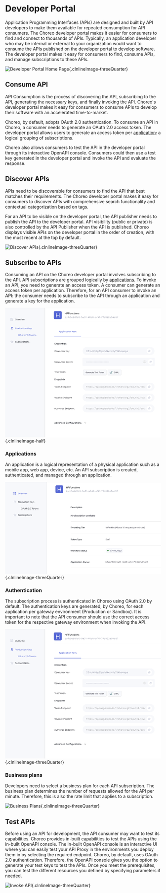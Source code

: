 # Developer Portal

Application Programming Interfaces (APIs) are designed and built by API developers to make them available for repeated consumption for API consumers. The Choreo developer portal makes it easier for consumers to find and connect to thousands of APIs. Typically, an application developer who may be internal or external to your organization would want to consume the APIs published on the developer portal to develop software. The developer portal makes it easy for consumers to find, consume APIs, and manage subscriptions to these APIs. 

![Developer Portal Home Page](../assets/img/api-management/developer-portal-home-page.png){.cInlineImage-threeQuarter}

## Consume API

API Consumption is the process of discovering the API, subscribing to the API, generating the necessary keys, and finally invoking the API. Choreo's developer portal makes it easy for consumers to consume APIs to develop their software with an accelerated time-to-market.

Choreo, by default, adopts OAuth 2.0 authentication. To consume an API in Choreo, a consumer needs to generate an OAuth 2.0 access token. The developer portal allows users to generate an access token per [application](#applications): a logical grouping of subscriptions. 

Choreo also allows consumers to test the API in the developer portal through its interactive OpenAPI console. Consumers could then use a test key generated in the developer portal and invoke the API and evaluate the response. 

## Discover APIs

APIs need to be discoverable for consumers to find the API that best matches their requirements. The Choreo developer portal makes it easy for consumers to discover APIs with comprehensive search functionality and contextual categorization based on tags. 

For an API to be visible on the developer portal, the API publisher needs to publish the API to the developer portal. API visibility (public or private) is also controlled by the API Publisher when the API is published. Choreo displays visible APIs on the developer portal in the order of creation, with the most recent at the top by default. 

![Discover APIs](../assets/img/api-management/api-discovery.png){.cInlineImage-threeQuarter}

## Subscribe to APIs

Consuming an API on the Choreo developer portal involves subscribing to the API. API subscriptions are grouped logically by [applications](#applications). To invoke an API, you need to generate an access token. A consumer can generate an access token per application. Therefore, for an API consumer to invoke an API: the consumer needs to subscribe to the API through an application and generate a key for the application. 

![Discover APIs](../assets/img/api-management/subscription.png){.cInlineImage-half}

### Applications
An application is a logical representation of a physical application such as a mobile app, web app, device, etc. An API subscription is created, authenticated, and managed through an application.

![Applications](../assets/img/api-management/applications.png){.cInlineImage-threeQuarter}

### Authentication
The subscription process is authenticated in Choreo using OAuth 2.0 by default. The authentication keys are generated, by Choreo, for each application per gateway environment (Production or Sandbox). It is important to note that the API consumer should use the correct access token for the respective gateway environment when invoking the API.

![Authentication](../assets/img/api-management/subscription.png){.cInlineImage-threeQuarter}

### Business plans
Developers need to select a business plan for each API subscription. The business plan determines the number of requests allowed for the API per minute. Therefore, this is also the rate limit that applies to a subscription.

![Business Plans](../assets/img/api-management/business-plans.png){.cInlineImage-threeQuarter}

## Test APIs
Before using an API for development, the API consumer may want to test its capabilities. Choreo provides in-built capabilities to test the APIs using the in-built OpenAPI console. The in-built OpenAPI console is an interactive UI where you can easily test your API Proxy in the environments you deploy them in by selecting the required endpoint. Choreo, by default, uses OAuth 2.0 authentication. Therefore, the OpenAPI console gives you the option to generate your test keys to test the APIs. Once you meet the prerequisites, you can test the different resources you defined by specifying parameters if needed. 

![Invoke API](../assets/img/api-management/invoke-api.png){.cInlineImage-threeQuarter}



